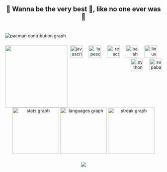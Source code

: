 <h2 align="center">🧩 Wanna be the very best 🏅, like no one ever was 🙂</h2>

###

<br clear="both">

<picture>
  <source media="(prefers-color-scheme: dark)" srcset="https://raw.githubusercontent.com/Albez0-An7h/Albez0-An7h/output/pacman-contribution-graph-dark.svg">
  <source media="(prefers-color-scheme: light)" srcset="https://raw.githubusercontent.com/Albez0-An7h/Albez0-An7h/output/pacman-contribution-graph.svg">
  <img alt="pacman contribution graph" src="https://raw.githubusercontent.com/Albez0-An7h/Albez0-An7h/output/pacman-contribution-graph.svg">
</picture>

###

<img align="left" height="200" src="https://media0.giphy.com/media/v1.Y2lkPTc5MGI3NjExdDBiaTBjYW40anZqeGxzN2Ixd2U4dmVvMXp5M2UyYjdtbDVlZW96eiZlcD12MV9pbnRlcm5hbF9naWZfYnlfaWQmY3Q9Zw/RttbeHaKO7rtvh9Vch/giphy.gif"/>

###

<div align="right">
  <img src="https://cdn.jsdelivr.net/gh/devicons/devicon/icons/javascript/javascript-original.svg" height="40" alt="javascript logo"  />
  <img width="12" />
  <img src="https://cdn.jsdelivr.net/gh/devicons/devicon/icons/typescript/typescript-original.svg" height="40" alt="typescript logo"  />
  <img width="12" />
  <img src="https://cdn.jsdelivr.net/gh/devicons/devicon/icons/react/react-original.svg" height="40" alt="react logo"  />
  <img width="12" />
  <img src="https://cdn.jsdelivr.net/gh/devicons/devicon/icons/bash/bash-original.svg" height="40" alt="bash logo"  />
  <img width="12" />
  <img src="https://cdn.jsdelivr.net/gh/devicons/devicon/icons/linux/linux-original.svg" height="40" alt="linux logo"  />
  <img width="12" />
  <img src="https://cdn.jsdelivr.net/gh/devicons/devicon/icons/python/python-original.svg" height="40" alt="python logo"  />
  <img width="12" />
  <img src="https://skillicons.dev/icons?i=supabase" height="40" alt="supabase logo"  />
</div>

###

<br clear="both">

<div align="center">
  <img src="https://github-readme-stats.vercel.app/api?username=ProxyInit&hide_title=true&hide_rank=false&show_icons=true&include_all_commits=true&count_private=true&disable_animations=false&theme=github_dark&locale=en&hide_border=true&order=1" height="150" alt="stats graph"  />
  <img src="https://github-readme-stats.vercel.app/api/top-langs?username=ProxyInit&locale=en&hide_title=false&layout=compact&card_width=320&langs_count=5&theme=github_dark&hide_border=true&order=2" height="150" alt="languages graph"  />
  <img src="https://streak-stats.demolab.com?user=ProxyInit&locale=en&mode=daily&theme=github_dark&hide_border=true&border_radius=5&order=3" height="150" alt="streak graph"  />
</div>

###

<div align="center">
  <img src="https://profile-counter.glitch.me/Albez0-An7h/count.svg?"  />
</div>

###
